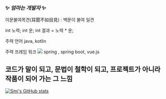 ### ✨ _엄마는 개발자_ ✨
이문불여목견(耳聞不如目見) : 백문이 불여 일견

int 노력;
int 운;
int 결과 = 노력 * 운;

주력 언어 
java, kotlin 

주력 프레임 워크 
<img src="https://img.shields.io/badge/react-20232a.svg?style=for-the-badge&logo=spring&logoColor=61DAFB" />
spring , spring boot, vue.js

## 코드가 말이 되고, 문법이 철학이 되고, 프로젝트가 아니라 작품이 되어 가는 그 느낌 ##


[![Smj's GitHub stats](https://github-readme-stats.vercel.app/api?username=paypulse&show_icons=true&theme=radical)](https://github.com/paypuse/github-readme-stats)


<!--
**paypulse/paypulse** is a ✨ _special_ ✨ repository because its `README.md` (this file) appears on your GitHub profile.

Here are some ideas to get you started:

- 🔭 I’m currently working on ...
- 🌱 I’m currently learning ...
- 👯 I’m looking to collaborate on ...
- 🤔 I’m looking for help with ...
- 💬 Ask me about ...
- 📫 How to reach me: ...
- 😄 Pronouns: ...
- ⚡ Fun fact: ...
-->
